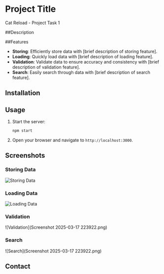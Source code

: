 # Project Title

Cat Reload - Project Task 1

##Description


##Features

- **Storing**: Efficiently store data with [brief description of storing feature].
- **Loading**: Quickly load data with [brief description of loading feature].
- **Validation**: Validate data to ensure accuracy and consistency with [brief description of validation feature].
- **Search**: Easily search through data with [brief description of search feature].

## Installation


## Usage

1. Start the server:
    ```sh
    npm start
    ```
2. Open your browser and navigate to `http://localhost:3000`.

## Screenshots

### Storing Data
![Storing Data](path/to/storing_screenshot.png)

### Loading Data
![Loading Data](path/to/loading_screenshot.png)

### Validation
![Validation](Screenshot 2025-03-17 223922.png)

### Search
![Search](Screenshot 2025-03-17 223922.png)




## Contact


